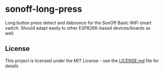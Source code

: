 # sonoff-long-press

Long button press detect and debounce for the SonOff Basic WiFi smart switch. Should adapt easily to other ESP8266-based devices/boards as well.

## License

This project is licensed under the MIT License - see the [LICENSE.md](LICENSE.md) file for details
